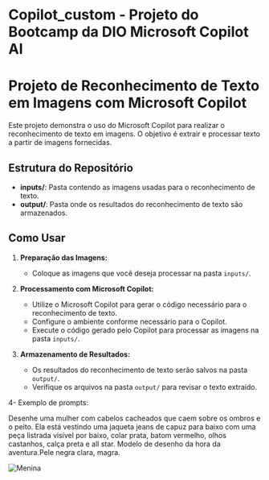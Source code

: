 # Copilot_custom - Projeto do Bootcamp  da DIO Microsoft Copilot AI
# Projeto de Reconhecimento de Texto em Imagens com Microsoft Copilot

Este projeto demonstra o uso do Microsoft Copilot para realizar o reconhecimento de texto em imagens. O objetivo é extrair e processar texto a partir de imagens fornecidas.

## Estrutura do Repositório

- **inputs/**: Pasta contendo as imagens usadas para o reconhecimento de texto.
- **output/**: Pasta onde os resultados do reconhecimento de texto são armazenados.

## Como Usar

1. **Preparação das Imagens:**
   - Coloque as imagens que você deseja processar na pasta `inputs/`.

2. **Processamento com Microsoft Copilot:**
   - Utilize o Microsoft Copilot para gerar o código necessário para o reconhecimento de texto.
   - Configure o ambiente conforme necessário para o Copilot.
   - Execute o código gerado pelo Copilot para processar as imagens na pasta `inputs/`.

3. **Armazenamento de Resultados:**
   - Os resultados do reconhecimento de texto serão salvos na pasta `output/`.
   - Verifique os arquivos na pasta `output/` para revisar o texto extraído.


4- Exemplo de prompts:

Desenhe uma mulher   com cabelos cacheados que caem sobre os ombros e o peito. Ela está vestindo uma jaqueta jeans de capuz para baixo  com uma peça listrada visível por baixo, colar prata, batom vermelho, olhos castanhos, calça preta e all star. Modelo de desenho da hora da aventura.Pele negra clara, magra.

  
![Menina](output/(1).jpg)
